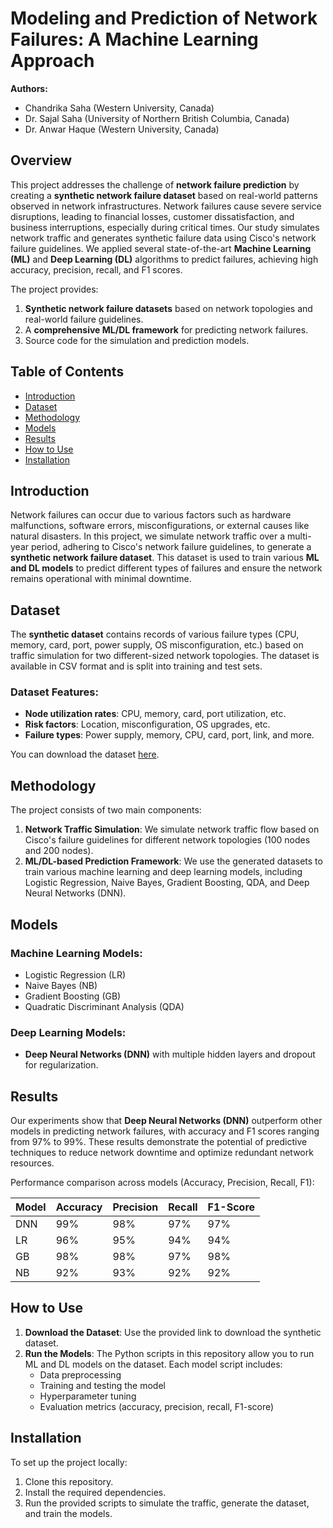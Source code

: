 
# Modeling and Prediction of Network Failures: A Machine Learning Approach

**Authors:**
- Chandrika Saha (Western University, Canada)
- Dr. Sajal Saha (University of Northern British Columbia, Canada)
- Dr. Anwar Haque (Western University, Canada)

## Overview

This project addresses the challenge of **network failure prediction** by creating a **synthetic network failure dataset** based on real-world patterns observed in network infrastructures. Network failures cause severe service disruptions, leading to financial losses, customer dissatisfaction, and business interruptions, especially during critical times. Our study simulates network traffic and generates synthetic failure data using Cisco's network failure guidelines. We applied several state-of-the-art **Machine Learning (ML)** and **Deep Learning (DL)** algorithms to predict failures, achieving high accuracy, precision, recall, and F1 scores.

The project provides:
1. **Synthetic network failure datasets** based on network topologies and real-world failure guidelines.
2. A **comprehensive ML/DL framework** for predicting network failures.
3. Source code for the simulation and prediction models.

## Table of Contents
- [Introduction](#introduction)
- [Dataset](#dataset)
- [Methodology](#methodology)
- [Models](#models)
- [Results](#results)
- [How to Use](#how-to-use)
- [Installation](#installation)

## Introduction

Network failures can occur due to various factors such as hardware malfunctions, software errors, misconfigurations, or external causes like natural disasters. In this project, we simulate network traffic over a multi-year period, adhering to Cisco's network failure guidelines, to generate a **synthetic network failure dataset**. This dataset is used to train various **ML and DL models** to predict different types of failures and ensure the network remains operational with minimal downtime.

## Dataset

The **synthetic dataset** contains records of various failure types (CPU, memory, card, port, power supply, OS misconfiguration, etc.) based on traffic simulation for two different-sized network topologies. The dataset is available in CSV format and is split into training and test sets.

### Dataset Features:
- **Node utilization rates**: CPU, memory, card, port utilization, etc.
- **Risk factors**: Location, misconfiguration, OS upgrades, etc.
- **Failure types**: Power supply, memory, CPU, card, port, link, and more.

You can download the dataset [here](link-to-dataset).

## Methodology

The project consists of two main components:
1. **Network Traffic Simulation**: We simulate network traffic flow based on Cisco's failure guidelines for different network topologies (100 nodes and 200 nodes).
2. **ML/DL-based Prediction Framework**: We use the generated datasets to train various machine learning and deep learning models, including Logistic Regression, Naive Bayes, Gradient Boosting, QDA, and Deep Neural Networks (DNN).

## Models

### Machine Learning Models:
- Logistic Regression (LR)
- Naive Bayes (NB)
- Gradient Boosting (GB)
- Quadratic Discriminant Analysis (QDA)

### Deep Learning Models:
- **Deep Neural Networks (DNN)** with multiple hidden layers and dropout for regularization.

## Results

Our experiments show that **Deep Neural Networks (DNN)** outperform other models in predicting network failures, with accuracy and F1 scores ranging from 97% to 99%. These results demonstrate the potential of predictive techniques to reduce network downtime and optimize redundant network resources.

Performance comparison across models (Accuracy, Precision, Recall, F1):

| Model | Accuracy | Precision | Recall | F1-Score |
|-------|----------|-----------|--------|----------|
| DNN   | 99%      | 98%       | 97%    | 97%      |
| LR    | 96%      | 95%       | 94%    | 94%      |
| GB    | 98%      | 98%       | 97%    | 98%      |
| NB    | 92%      | 93%       | 92%    | 92%      |

## How to Use

1. **Download the Dataset**: Use the provided link to download the synthetic dataset.
2. **Run the Models**: The Python scripts in this repository allow you to run ML and DL models on the dataset. Each model script includes:
   - Data preprocessing
   - Training and testing the model
   - Hyperparameter tuning
   - Evaluation metrics (accuracy, precision, recall, F1-score)

## Installation

To set up the project locally:
1. Clone this repository.
2. Install the required dependencies.
3. Run the provided scripts to simulate the traffic, generate the dataset, and train the models.


